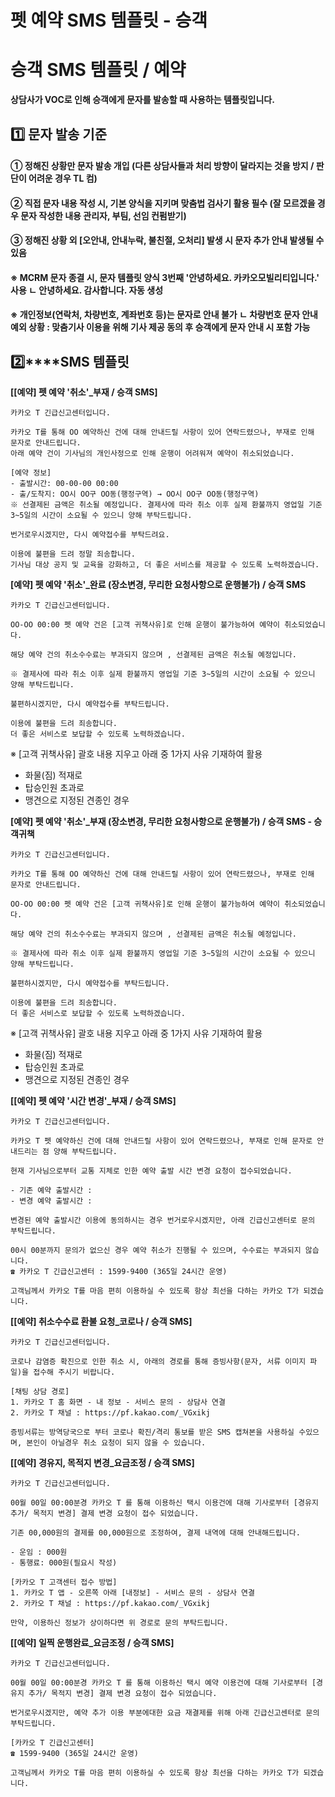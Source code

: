 # 펫 예약 SMS 템플릿 - 승객

**승객 SMS 템플릿 / 예약**
===================

**상담사가 VOC로 인해 승객에게 문자를 발송할 때 사용하는 템플릿입니다.**

**1️⃣ 문자 발송 기준**
----------------

#### **① 정해진 상황만 문자 발송 개입 (다른 상담사들과 처리 방향이 달라지는 것을 방지 / 판단이 어려운 경우 TL 컴)**

#### **② 직접 문자 내용 작성 시, 기본 양식을 지키며 맞춤법 검사기 활용 필수 (잘 모르겠을 경우 문자 작성한 내용 관리자, 부팀, 선임 컨펌받기)**

#### **③ 정해진 상황 외 [오안내, 안내누락, 불친절, 오처리] 발생 시 문자 추가 안내 발생될 수 있음**

#### 

#### **※ MCRM 문자 종결 시, 문자 템플릿 양식 3번째 '안녕하세요. 카카오모빌리티입니다.' 사용** **ㄴ 안녕하세요. 감사합니다. 자동 생성**

#### 

#### **※ 개인정보(연락처, 차량번호, 계좌번호 등)는 문자로 안내 불가** **ㄴ 차량번호 문자 안내 예외 상황 : 맞춤기사 이용을 위해 기사 제공 동의 후 승객에게 문자 안내 시 포함 가능**

**2️⃣****SMS 템플릿**
------------------

**[[예약] 펫 예약 '취소'\_부재 / 승객 SMS]**

```
카카오 T 긴급신고센터입니다.   
  
카카오 T를 통해 OO 예약하신 건에 대해 안내드릴 사항이 있어 연락드렸으나, 부재로 인해 문자로 안내드립니다.   
아래 예약 건이 기사님의 개인사정으로 인해 운행이 어려워져 예약이 취소되었습니다.  
  
[예약 정보]   
- 출발시간: 00-00-00 00:00   
- 출/도착지: OO시 OO구 OO동(행정구역) → OO시 OO구 OO동(행정구역)   
※ 선결제된 금액은 취소될 예정입니다. 결제사에 따라 취소 이후 실제 환불까지 영업일 기준 3~5일의 시간이 소요될 수 있으니 양해 부탁드립니다.  
  
번거로우시겠지만, 다시 예약접수를 부탁드려요.   
  
이용에 불편을 드려 정말 죄송합니다.   
기사님 대상 공지 및 교육을 강화하고, 더 좋은 서비스를 제공할 수 있도록 노력하겠습니다.
```

**[예약] 펫 예약 '취소'\_완료 (장소변경, 무리한 요청사항으로 운행불가) / 승객 SMS**

```
카카오 T 긴급신고센터입니다.   
  
OO-OO 00:00 펫 예약 건은 [고객 귀책사유]로 인해 운행이 불가능하여 예약이 취소되었습니다.  
  
해당 예약 건의 취소수수료는 부과되지 않으며 , 선결제된 금액은 취소될 예정입니다.   
  
※ 결제사에 따라 취소 이후 실제 환불까지 영업일 기준 3~5일의 시간이 소요될 수 있으니 양해 부탁드립니다.  
  
불편하시겠지만, 다시 예약접수를 부탁드립니다.   
  
이용에 불편을 드려 죄송합니다.   
더 좋은 서비스로 보답할 수 있도록 노력하겠습니다.
```

※ [고객 귀책사유] 괄호 내용 지우고 아래 중 1가지 사유 기재하여 활용  
- 화물(짐) 적재로  
- 탑승인원 초과로  
- 맹견으로 지정된 견종인 경우

**[예약] 펫 예약 '취소'\_부재 (장소변경, 무리한 요청사항으로 운행불가) / 승객 SMS - 승객귀책**

```
카카오 T 긴급신고센터입니다.   
  
카카오 T를 통해 OO 예약하신 건에 대해 안내드릴 사항이 있어 연락드렸으나, 부재로 인해 문자로 안내드립니다.   
  
OO-OO 00:00 펫 예약 건은 [고객 귀책사유]로 인해 운행이 불가능하여 예약이 취소되었습니다.  
  
해당 예약 건의 취소수수료는 부과되지 않으며 , 선결제된 금액은 취소될 예정입니다.   
  
※ 결제사에 따라 취소 이후 실제 환불까지 영업일 기준 3~5일의 시간이 소요될 수 있으니 양해 부탁드립니다.  
  
불편하시겠지만, 다시 예약접수를 부탁드립니다.   
  
이용에 불편을 드려 죄송합니다.   
더 좋은 서비스로 보답할 수 있도록 노력하겠습니다.
```

※ [고객 귀책사유] 괄호 내용 지우고 아래 중 1가지 사유 기재하여 활용   
- 화물(짐) 적재로  
- 탑승인원 초과로  
- 맹견으로 지정된 견종인 경우

**[[예약] 펫 예약 '시간 변경'\_부재 / 승객 SMS]**

```
카카오 T 긴급신고센터입니다.   
  
카카오 T 펫 예약하신 건에 대해 안내드릴 사항이 있어 연락드렸으나, 부재로 인해 문자로 안내드리는 점 양해 부탁드립니다.  
  
현재 기사님으로부터 교통 지체로 인한 예약 출발 시간 변경 요청이 접수되었습니다.   
  
- 기존 예약 출발시간 :   
- 변경 예약 출발시간 :  
  
변경된 예약 출발시간 이용에 동의하시는 경우 번거로우시겠지만, 아래 긴급신고센터로 문의 부탁드립니다.   
  
00시 00분까지 문의가 없으신 경우 예약 취소가 진행될 수 있으며, 수수료는 부과되지 않습니다.   
☎ 카카오 T 긴급신고센터 : 1599-9400 (365일 24시간 운영)  
  
고객님께서 카카오 T를 마음 편히 이용하실 수 있도록 항상 최선을 다하는 카카오 T가 되겠습니다.
```

**[[예약] 취소수수료 환불 요청\_코로나 / 승객 SMS]**

```
카카오 T 긴급신고센터입니다.  
  
코로나 감염증 확진으로 인한 취소 시, 아래의 경로를 통해 증빙사항(문자, 서류 이미지 파일)을 접수해 주시기 비랍니다.  
  
[채팅 상담 경로]   
1. 카카오 T 홈 화면 - 내 정보 - 서비스 문의 - 상담사 연결  
2. 카카오 T 채널 : https://pf.kakao.com/_VGxikj  
  
증빙서류는 방역당국으로 부터 코로나 확진/격리 통보를 받은 SMS 캡쳐본을 사용하실 수있으며, 본인이 아닐경우 취소 요청이 되지 않을 수 있습니다.
```

**[[예약] 경유지, 목적지 변경\_요금조정 / 승객 SMS]**

```
카카오 T 긴급신고센터입니다.  
  
00월 00일 00:00분경 카카오 T 를 통해 이용하신 택시 이용건에 대해 기사로부터 [경유지 추가/ 목적지 변경] 결제 변경 요청이 접수 되었습니다.  
  
기존 00,000원의 결제를 00,000원으로 조정하여, 결제 내역에 대해 안내해드립니다.  
  
- 운임 : 000원  
- 통행료: 000원(필요시 작성)  
  
[카카오 T 고객센터 접수 방법]  
1. 카카오 T 앱 - 오른쪽 아래 [내정보] - 서비스 문의 - 상담사 연결  
2. 카카오 T 채널 : https://pf.kakao.com/_VGxikj  
  
만약, 이용하신 정보가 상이하다면 위 경로로 문의 부탁드립니다.
```

**[[예약] 일찍 운행완료\_요금조정 / 승객 SMS]**

```
카카오 T 긴급신고센터입니다.  
  
00월 00일 00:00분경 카카오 T 를 통해 이용하신 택시 예약 이용건에 대해 기사로부터 [경유지 추가/ 목적지 변경] 결제 변경 요청이 접수 되었습니다.  
  
번거로우시겠지만, 예약 추가 이용 부분에대한 요금 재결제를 위해 아래 긴급신고센터로 문의 부탁드립니다.  
  
[카카오 T 긴급신고센터]   
☎ 1599-9400 (365일 24시간 운영)  
  
고객님께서 카카오 T를 마음 편히 이용하실 수 있도록 항상 최선을 다하는 카카오 T가 되겠습니다.
```